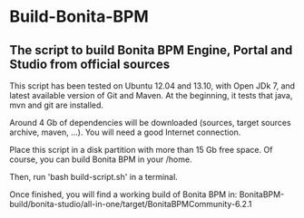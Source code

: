 Build-Bonita-BPM
================

The script to build Bonita BPM Engine, Portal and Studio from official sources
------------------------------------------------------------------------------

This script has been tested on Ubuntu 12.04 and 13.10, with Open JDk 7, and latest available version of Git and Maven. At the beginning, it tests that java, mvn and git are installed.

Around 4 Gb of dependencies will be downloaded (sources, target sources archive, maven, ...). You will need a good Internet connection.

Place this script in a disk partition with more than 15 Gb free space. Of course, you can build Bonita BPM in your /home.

Then, run 'bash build-script.sh' in a terminal.

Once finished, you will find a working build of Bonita BPM in:
BonitaBPM-build/bonita-studio/all-in-one/target/BonitaBPMCommunity-6.2.1
